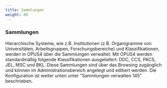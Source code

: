 ```yaml
---
title: Sammlungen
weight: 80
---
```


### Sammlungen

Hierarchische Systeme, wie z.B. Institutionen (z.B. Organigramme von Universitäten, Arbeitsgruppen, Forschungsbereiche)
und Klassifikationen, werden in OPUS4 über die Sammlungen verwaltet. Mit OPUS4 werden standardmäßig folgende
Klassifikationen ausgeliefert: DDC, CCS, PACS, JEL, MSC und BKL. Diese Sammlungen sind über das Browsing zugänglich und
können im Administrationsbereich angelegt und editiert werden. Die Konfiguration ist weiter unten unter "Sammlungen
verwalten 145" beschrieben.
